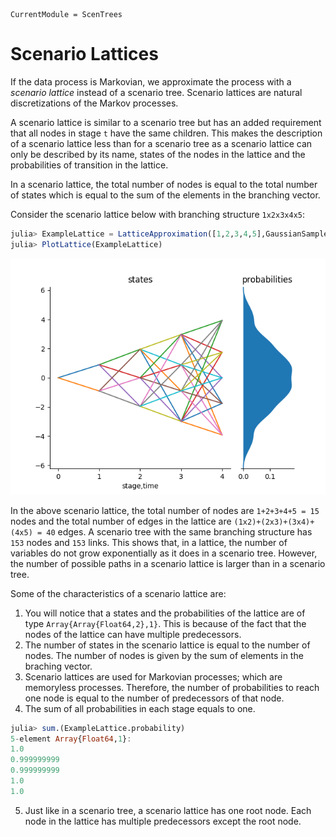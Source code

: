 ```@meta
CurrentModule = ScenTrees
```

# Scenario Lattices

If the data process is Markovian, we approximate the process with a _scenario lattice_ instead of a scenario tree. Scenario lattices are natural discretizations of the Markov processes.

A scenario lattice is similar to a scenario tree but has an added requirement that all nodes in stage `t` have the same children. This makes the description of a scenario lattice less than for a scenario tree as a scenario lattice can only be described by its name, states of the nodes in the lattice and the probabilities of transition in the lattice.

In a scenario lattice, the total number of nodes is equal to the total number of states which is equal to the sum of the elements in the branching vector.

Consider the scenario lattice below with branching structure `1x2x3x4x5`:

```julia
julia> ExampleLattice = LatticeApproximation([1,2,3,4,5],GaussianSamplePath,1000000);
julia> PlotLattice(ExampleLattice)
```

![Example of a scenario lattice](../assets/ExampleLattice.png)

In the above scenario lattice, the total number of nodes are ``1+2+3+4+5 = 15`` nodes and the total number of edges in the lattice are ``(1x2)+(2x3)+(3x4)+(4x5) = 40`` edges. A scenario tree with the same branching structure has `153` nodes and `153` links. This shows that, in a lattice, the number of variables do not grow exponentially as it does in a scenario tree. However, the number of possible paths in a scenario lattice is larger than in a scenario tree.

Some of the characteristics of a scenario lattice are:

1. You will notice that a states and the probabilities of the lattice are of type `Array{Array{Float64,2},1}`. This is because of the fact that the nodes of the lattice can have multiple predecessors.
2. The number of states in the scenario lattice is equal to the number of nodes. The number of nodes is given by the sum of elements in the braching vector.
3. Scenario lattices are used for Markovian processes; which are memoryless processes. Therefore, the number of probabilities to reach one node is equal to the number of predecessors of that node.
4. The sum of all probabilities in each stage equals to one.

```julia
julia> sum.(ExampleLattice.probability)
5-element Array{Float64,1}:
1.0
0.999999999
0.999999999
1.0
1.0
```
5. Just like in a scenario tree, a scenario lattice has one root node. Each node in the lattice has multiple predecessors except the root node.
